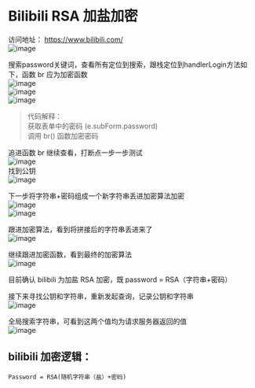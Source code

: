 # Bilibili RSA 加盐加密
访问地址： https://www.bilibili.com/  
![image](https://github.com/user-attachments/assets/85655769-1af6-432a-b1b1-8aa0f52b22fe)

搜索password关键词，查看所有定位到搜索，跟栈定位到handlerLogin方法如下，函数 br 应为加密函数  
![image](https://github.com/user-attachments/assets/2ab424d6-639a-4b69-b4f6-902ad34221a4)  
![image](https://github.com/user-attachments/assets/919c04de-40f0-4173-8149-c06fa0907caa)  
![image](https://github.com/user-attachments/assets/c5d3b9f2-5e09-4c9d-9154-3ce1d1f07e3d)  



> 代码解释：  
获取表单中的密码 (e.subForm.password)  
调用 br() 函数加密密码  


追进函数 br 继续查看，打断点一步一步测试  
![image](https://github.com/user-attachments/assets/1d42df26-5690-4cd8-bef9-3ee0d7c118eb)  
找到公钥  
![image](https://github.com/user-attachments/assets/c348607f-22b2-4a7e-9650-4c1bbf1ffafe)  

下一步将字符串+密码组成一个新字符串丢进加密算法加密  
![image](https://github.com/user-attachments/assets/737eee8d-4413-4d9a-95b6-742c0c8ce7eb)  
![image](https://github.com/user-attachments/assets/1afb46ae-978a-40bb-8231-60897ec62c56)  


跟进加密算法，看到将拼接后的字符串丢进来了  
![image](https://github.com/user-attachments/assets/3538d80c-a9af-40ea-888e-1e01d733136f)  

继续跟进加密函数，看到最终的加密算法  
![image](https://github.com/user-attachments/assets/816dc07b-e54c-4c7f-a508-75a635784e47)  

目前确认 bilibili 为加盐 RSA 加密，既 password = RSA（字符串+密码）  

接下来寻找公钥和字符串，重新发起查询，记录公钥和字符串  
![image](https://github.com/user-attachments/assets/6fc546a9-70cf-405d-b771-2e1cc6632e5a)

全局搜索字符串，可看到这两个值均为请求服务器返回的值  
![image](https://github.com/user-attachments/assets/609e1c08-d3af-4450-8192-97b06eb37e04)


## bilibili 加密逻辑：  
``Password = RSA(随机字符串（盐）+密码)  ``


